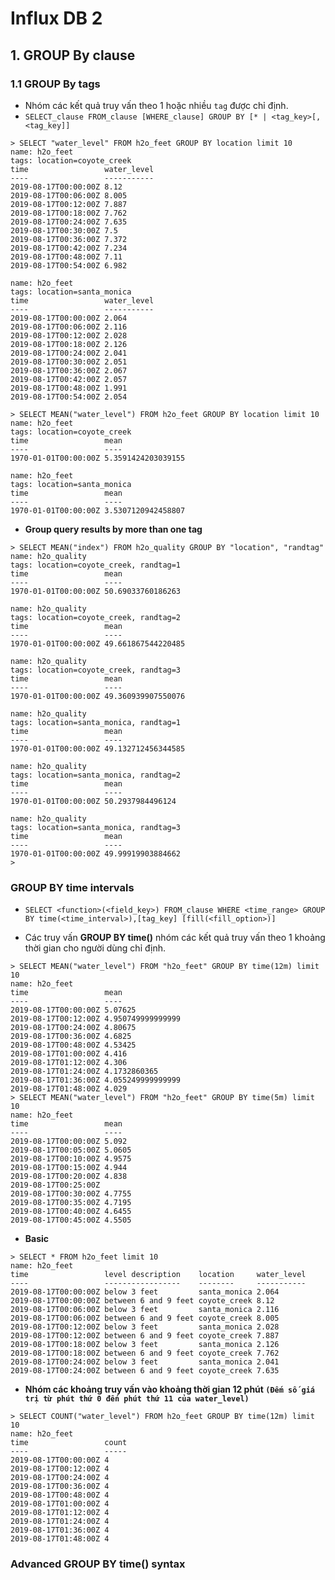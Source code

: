 # Influx DB 2
## 1. GROUP By clause
### 1.1 GROUP By tags
- Nhóm các kết quả truy vấn theo 1 hoặc nhiều `tag` được chỉ định.
- `SELECT_clause FROM_clause [WHERE_clause] GROUP BY [* | <tag_key>[,<tag_key]]`

```
> SELECT "water_level" FROM h2o_feet GROUP BY location limit 10
name: h2o_feet
tags: location=coyote_creek
time                 water_level
----                 -----------
2019-08-17T00:00:00Z 8.12
2019-08-17T00:06:00Z 8.005
2019-08-17T00:12:00Z 7.887
2019-08-17T00:18:00Z 7.762
2019-08-17T00:24:00Z 7.635
2019-08-17T00:30:00Z 7.5
2019-08-17T00:36:00Z 7.372
2019-08-17T00:42:00Z 7.234
2019-08-17T00:48:00Z 7.11
2019-08-17T00:54:00Z 6.982

name: h2o_feet
tags: location=santa_monica
time                 water_level
----                 -----------
2019-08-17T00:00:00Z 2.064
2019-08-17T00:06:00Z 2.116
2019-08-17T00:12:00Z 2.028
2019-08-17T00:18:00Z 2.126
2019-08-17T00:24:00Z 2.041
2019-08-17T00:30:00Z 2.051
2019-08-17T00:36:00Z 2.067
2019-08-17T00:42:00Z 2.057
2019-08-17T00:48:00Z 1.991
2019-08-17T00:54:00Z 2.054
```

```
> SELECT MEAN("water_level") FROM h2o_feet GROUP BY location limit 10
name: h2o_feet
tags: location=coyote_creek
time                 mean
----                 ----
1970-01-01T00:00:00Z 5.3591424203039155

name: h2o_feet
tags: location=santa_monica
time                 mean
----                 ----
1970-01-01T00:00:00Z 3.5307120942458807
```

- **Group query results by more than one tag**
  
```
> SELECT MEAN("index") FROM h2o_quality GROUP BY "location", "randtag" 
name: h2o_quality
tags: location=coyote_creek, randtag=1
time                 mean
----                 ----
1970-01-01T00:00:00Z 50.69033760186263

name: h2o_quality
tags: location=coyote_creek, randtag=2
time                 mean
----                 ----
1970-01-01T00:00:00Z 49.661867544220485

name: h2o_quality
tags: location=coyote_creek, randtag=3
time                 mean
----                 ----
1970-01-01T00:00:00Z 49.360939907550076

name: h2o_quality
tags: location=santa_monica, randtag=1
time                 mean
----                 ----
1970-01-01T00:00:00Z 49.132712456344585

name: h2o_quality
tags: location=santa_monica, randtag=2
time                 mean
----                 ----
1970-01-01T00:00:00Z 50.2937984496124

name: h2o_quality
tags: location=santa_monica, randtag=3
time                 mean
----                 ----
1970-01-01T00:00:00Z 49.99919903884662
> 
```

### GROUP BY time intervals
- `SELECT <function>(<field_key>) FROM_clause WHERE <time_range> GROUP BY time(<time_interval>),[tag_key] [fill(<fill_option>)]`

- Các truy vấn **GROUP BY time()** nhóm các kết quả truy vấn theo 1 khoảng thời gian cho người dùng chỉ định.

```
> SELECT MEAN("water_level") FROM "h2o_feet" GROUP BY time(12m) limit 10
name: h2o_feet
time                 mean
----                 ----
2019-08-17T00:00:00Z 5.07625
2019-08-17T00:12:00Z 4.950749999999999
2019-08-17T00:24:00Z 4.80675
2019-08-17T00:36:00Z 4.6825
2019-08-17T00:48:00Z 4.53425
2019-08-17T01:00:00Z 4.416
2019-08-17T01:12:00Z 4.306
2019-08-17T01:24:00Z 4.1732860365
2019-08-17T01:36:00Z 4.055249999999999
2019-08-17T01:48:00Z 4.029
> SELECT MEAN("water_level") FROM "h2o_feet" GROUP BY time(5m) limit 10
name: h2o_feet
time                 mean
----                 ----
2019-08-17T00:00:00Z 5.092
2019-08-17T00:05:00Z 5.0605
2019-08-17T00:10:00Z 4.9575
2019-08-17T00:15:00Z 4.944
2019-08-17T00:20:00Z 4.838
2019-08-17T00:25:00Z 
2019-08-17T00:30:00Z 4.7755
2019-08-17T00:35:00Z 4.7195
2019-08-17T00:40:00Z 4.6455
2019-08-17T00:45:00Z 4.5505
```

- **Basic**
```
> SELECT * FROM h2o_feet limit 10
name: h2o_feet
time                 level description    location     water_level
----                 -----------------    --------     -----------
2019-08-17T00:00:00Z below 3 feet         santa_monica 2.064
2019-08-17T00:00:00Z between 6 and 9 feet coyote_creek 8.12
2019-08-17T00:06:00Z below 3 feet         santa_monica 2.116
2019-08-17T00:06:00Z between 6 and 9 feet coyote_creek 8.005
2019-08-17T00:12:00Z below 3 feet         santa_monica 2.028
2019-08-17T00:12:00Z between 6 and 9 feet coyote_creek 7.887
2019-08-17T00:18:00Z below 3 feet         santa_monica 2.126
2019-08-17T00:18:00Z between 6 and 9 feet coyote_creek 7.762
2019-08-17T00:24:00Z below 3 feet         santa_monica 2.041
2019-08-17T00:24:00Z between 6 and 9 feet coyote_creek 7.635
```
- **Nhóm các khoảng truy vấn vào khoảng thời gian 12 phút `(Đếm số giá trị từ phút thứ 0 đến phút thứ 11 của water_level)`**
```
> SELECT COUNT("water_level") FROM h2o_feet GROUP BY time(12m) limit 10
name: h2o_feet
time                 count
----                 -----
2019-08-17T00:00:00Z 4
2019-08-17T00:12:00Z 4
2019-08-17T00:24:00Z 4
2019-08-17T00:36:00Z 4
2019-08-17T00:48:00Z 4
2019-08-17T01:00:00Z 4
2019-08-17T01:12:00Z 4
2019-08-17T01:24:00Z 4
2019-08-17T01:36:00Z 4
2019-08-17T01:48:00Z 4
```

### Advanced GROUP BY time() syntax


